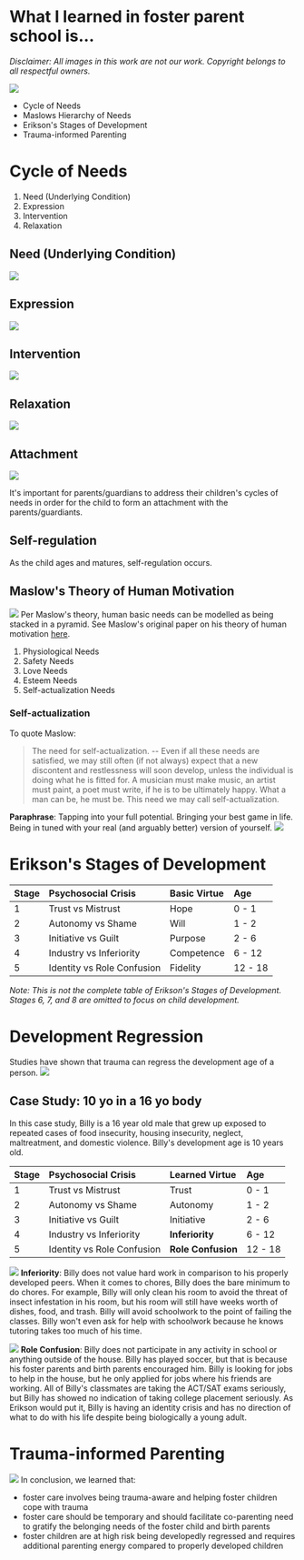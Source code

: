 # What I learned in foster parent school is...

*Disclaimer: All images in this work are not our work.  Copyright belongs to all respectful owners.*

![](./spongebob-whatilearned.jpeg)

- Cycle of Needs
- Maslows Hierarchy of Needs
- Erikson's Stages of Development
- Trauma-informed Parenting

# Cycle of Needs

1.  Need (Underlying Condition)
1.  Expression
1.  Intervention
1.  Relaxation

## Need (Underlying Condition)
![](./need-attention.jpeg)

## Expression
![](./i-need-spongebob.png)

## Intervention
![](./patrick-eating.gif)

## Relaxation
![](./squidward-relax.gif)

## Attachment
![](./spongebob-squidward-attached.gif)

It's important for parents/guardians to address their children's cycles of needs in order for the child to form an attachment with the parents/guardiants.

## Self-regulation

As the child ages and matures, self-regulation occurs.


## Maslow's Theory of Human Motivation
![](./maslow-pyramid.gif)
Per Maslow's theory, human basic needs can be modelled as being stacked in a pyramid.  See Maslow's original paper on his theory of human motivation [here](https://psychclassics.yorku.ca/Maslow/motivation.htm).

1.  Physiological Needs
1.  Safety Needs
1.  Love Needs
1.  Esteem Needs
1.  Self-actualization Needs

### Self-actualization

To quote Maslow:
> The need for self-actualization. -- Even if all these needs are satisfied, we may still often (if not always) expect that a new discontent and restlessness will soon develop, unless the individual is doing what he is fitted for. A musician must make music, an artist must paint, a poet must write, if he is to be ultimately happy. What a man can be, he must be. This need we may call self-actualization.

**Paraphrase**: Tapping into your full potential.  Bringing your best game in life.  Being in tuned with your real (and arguably better) version of yourself.
![](./best-day-ever.gif)

# Erikson's Stages of Development
| Stage | Psychosocial Crisis | Basic Virtue | Age |
| :-- | :-- | :-- | :-- |
| 1 | Trust vs Mistrust | Hope | 0 - 1 |
| 2 | Autonomy vs Shame | Will | 1 - 2 |
| 3 | Initiative vs Guilt | Purpose | 2 - 6 |
| 4 | Industry vs Inferiority | Competence | 6 - 12 |
| 5 | Identity vs Role Confusion | Fidelity | 12 - 18 |

_Note: This is not the complete table of Erikson's Stages of Development.  Stages 6, 7, and 8 are omitted to focus on child development._

# Development Regression
Studies have shown that trauma can regress the development age of a person.
![](./stewie-griffin-curl-up.gif)

## Case Study: 10 yo in a 16 yo body

In this case study, Billy is a 16 year old male that grew up exposed to repeated cases of food insecurity, housing insecurity, neglect, maltreatment, and domestic violence.  Billy's development age is 10 years old.

| Stage | Psychosocial Crisis | Learned Virtue | Age |
| :-- | :-- | :-- | :-- |
| 1 | Trust vs Mistrust | Trust | 0 - 1 |
| 2 | Autonomy vs Shame | Autonomy | 1 - 2 |
| 3 | Initiative vs Guilt | Initiative | 2 - 6 |
| 4 | Industry vs Inferiority | **Inferiority** | 6 - 12 |
| 5 | Identity vs Role Confusion | **Role Confusion** | 12 - 18 |


![](./lazy-day-spongebob.gif)
**Inferiority**: Billy does not value hard work in comparison to his properly developed peers.  When it comes to chores, Billy does the bare minimum to do chores.  For example, Billy will only clean his room to avoid the threat of insect infestation in his room, but his room will still have weeks worth of dishes, food, and trash.  Billy will avoid schoolwork to the point of failing the classes.  Billy won't even ask for help with schoolwork because he knows tutoring takes too much of his time.

![](./confused-krab.png)
**Role Confusion**:  Billy does not participate in any activity in school or anything outside of the house.  Billy has played soccer, but that is because his foster parents and birth parents encouraged him.  Billy is looking for jobs to help in the house, but he only applied for jobs where his friends are working.  All of Billy's classmates are taking the ACT/SAT exams seriously, but Billy has showed no indication of taking college placement seriously.  As Erikson would put it, Billy is having an identity crisis and has no direction of what to do with his life despite being biologically a young adult.

# Trauma-informed Parenting

![](./bivalve-spongebob.gif)
In conclusion, we learned that:

-  foster care involves being trauma-aware and helping foster children cope with trauma
-  foster care should be temporary and should facilitate co-parenting need to gratify the belonging needs of the foster child and birth parents
-  foster children are at high risk being developedly regressed and requires additional parenting energy compared to properly developed children